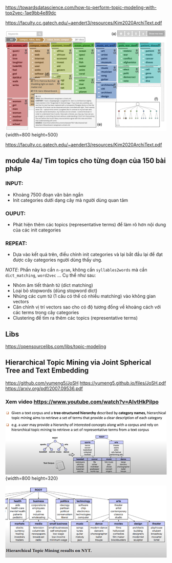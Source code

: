 https://towardsdatascience.com/how-to-perform-topic-modeling-with-top2vec-1ae9bb4e89dc

https://faculty.cc.gatech.edu/~aendert3/resources/Kim2020ArchiText.pdf

![](files/ArchiText.png){width=800 height=500}


https://faculty.cc.gatech.edu/~aendert3/resources/Kim2020ArchiText.pdf


## module 4a/ Tìm topics cho từng đoạn của 150 bài pháp

### INPUT:
  - Khoảng 7500 đoạn văn bản ngắn
  - Init categories dưới dạng cây mà người dùng quan tâm

### OUPUT:
  - Phát hiện thêm các topics (representative terms) để làm rõ hơn nội dung của các init categories

### REPEAT: 
  - Dựa vào kết quả trên, điều chỉnh init categories và lại bắt đầu lại để đạt được cây categories người dùng thấy ưng.

_NOTE_: Phần này ko cần `n-gram`, không cần `syllables2words`
mà cần `dict_matching`, `word2vec` ... Cụ thể như sau:

* Nhóm âm tiết thành từ (dict matching)
* Loại bỏ stopwords (dùng stopword dict)
* Nhúng các cụm từ (1 câu có thể có nhiều matching) vào không gian vectors
* Căn chỉnh vị trí vectors sao cho có độ tương đồng về khoảng cách với các terms trong cây categories
* Clustering để tìm ra thêm các topics (representative terms)

## Libs

https://opensourcelibs.com/libs/topic-modeling

## Hierarchical Topic Mining via Joint Spherical Tree and Text Embedding
  https://github.com/yumeng5/JoSH
  https://yumeng5.github.io/files/JoSH.pdf
  https://arxiv.org/pdf/2007.09536.pdf

### Xem video https://www.youtube.com/watch?v=AIvtHkPiIpo

![](files/hierarchical-topic-modeling.png){width=800 height=320}

![](files/hierarchical-topic-mining.png)

